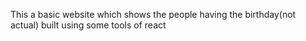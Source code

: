 This a basic website which shows the people having the birthday(not actual)  built using some tools of react
